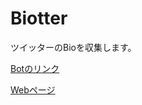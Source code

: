 # Biotter

ツイッターのBioを収集します。

<a href="https://twitter.com/_Biotter_">Botのリンク</a>

<a href="http://tk2-223-21147.vs.sakura.ne.jp">Webページ</a>
